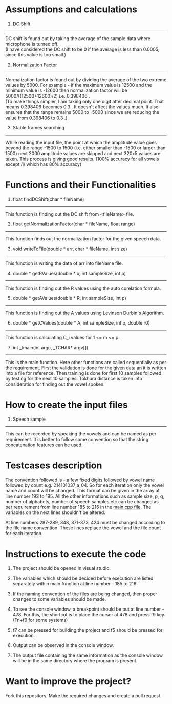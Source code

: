 # Assumptions and calculations

1. DC Shift
-----------

DC shift is found out by taking the average of the sample data where microphone is turned off. <br>
(I have considered the DC shift to be 0 if the average is less than 0.0005, since this value is too small.)

2. Normalization Factor
-----------------------

Normalization factor is found out by dividing the average of the two extreme values by 5000. For example - if the maximum value is 12500 and the minimum value is -12600 then normalization factor will be 5000/((12500+12600)/2) i.e. 0.398406 . <br>
(To make things simpler, I am taking only one digit after decimal point. That means 0.398406 becomes 0.3 . It doesn't affect the values much. It also ensures that the range remains 5000 to -5000 since we are reducing the value from 0.398406 to 0.3 .)

3. Stable frames searching
--------------------------

While reading the input file, the point at which the amplitude value goes beyond the range -1500 to 1500 (i.e. either smaller than -1500 or larger than 1500) next 2000 amplitude values are skipped and next 320x5 values are taken. This process is giving good results. (100% accuracy for all vowels except /i/ which has 80% accuracy)

# Functions and their Functionalities

1. float findDCShift(char \* fileName)
--------------------------------------

This function is finding out the DC shift from \<fileName\> file.

2. float getNormalizationFactor(char \* fileName, float range)
--------------------------------------------------------------

This function finds out the normalization factor for the given speech data.

3. void writeToFile(double \* arr, char \* fileName, int size)
--------------------------------------------------------------

This function is writing the data of arr into fileName file.

4. double \* getRValues(double \* x, int sampleSize, int p)
-----------------------------------------------------------

This function is finding out the R values using the auto corelation formula.

5. double \* getAValues(double \* R, int sampleSize, int p)
-----------------------------------------------------------

This function is finding out the A values using Levinson Durbin's Algorithm.

6. double \* getCValues(double \* A, int sampleSize, int p, double r0)
----------------------------------------------------------------------

This function is calculating C_i values for 1 <= m <= p.

7. int \_tmain(int argc, \_TCHAR\* argv[])
-----------------------------------------

This is the main function. Here other functions are called sequentially as per the requirement. First the validation is done for the given data an it is written into a file for reference. Then training is done for first 10 samples followed by testing for the next 10 samples. Tokhura distance is taken into consideration for finding out the vowel spoken.

# How to create the input files

1. Speech sample
----------------

This can be recorded by speaking the vowels and can be named as per requirement. It is better to follow some convention so that the string concatenation features can be used.

# Testcases description

The convention followed is - a few fixed digits followed by vowel name followed by count e.g. 214101037_a_04. So for each iteration only the vowel name and count will be changed. This format can be given in the array at line number 193 to 195. All the other informations such as sample size, p, q, number of alphabets, number of speech samples etc can be changed as per requirement from line number 185 to 216 in the [main cpp file](https://github.com/prateekshyap/Vowel-Recognition/blob/main/Vowel%20Recognition/Vowel%20Recognition.cpp). The variables on the next lines shouldn't be altered.

At line numbers 287-289, 348, 371-373, 424 must be changed according to the file name convention. These lines replace the vowel and the file count for each iteration. 

# Instructions to execute the code

1. The project should be opened in visual studio.

2. The variables which should be decided before execution are listed separately within main function at line number - 185 to 216.

3. If the naming convention of the files are being changed, then proper changes to some variables should be made.

4. To see the console window, a breakpoint should be put at line number - 478. For this, the shortcut is to place the cursor at 478 and press f9 key. (Fn+f9 for some systems)

5. f7 can be pressed for building the project and f5 should be pressed for execution.

6. Output can be observed in the console window.

7. The output file containing the same information as the console window will be in the same directory where the program is present.

# Want to improve the project?

Fork this repository. Make the required changes and create a pull request.
